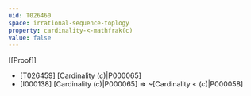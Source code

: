 ```yaml
---
uid: T026460
space: irrational-sequence-toplogy
property: cardinality-<-mathfrak(c)
value: false
---
```

[[Proof]]

* [T026459] [Cardinality $\mathfrak(c)$|P000065]
* [I000138] [Cardinality $\mathfrak(c)$|P000065] => ~[Cardinality < $\mathfrak(c)$|P000058]

